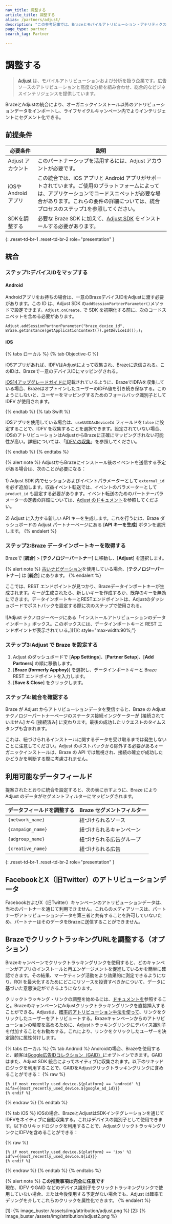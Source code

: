 ```yaml
---
nav_title: 調整する
article_title: 調整する
alias: /partners/adjust/
description: "この参考記事では、Brazeとモバイルアトリビューション・アナリティクス企業のAdjustとの提携について概説している。Adjustは、オーガニックインストール以外のアトリビューションデータをインポートし、ライフサイクルキャンペーン内でよりインテリジェントにセグメントすることを可能にする。"
page_type: partner
search_tag: Partner

---
```


# 調整する

> [Adjust](https://www.adjust.com/) は、モバイルアトリビューションおよび分析を扱う企業です。広告ソースのアトリビューションと高度な分析を組み合わせ、総合的なビジネスインテリジェンスを提供しています。

BrazeとAdjustの統合により、オーガニックインストール以外のアトリビューションデータをインポートし、ライフサイクルキャンペーン内でよりインテリジェントにセグメント化できる。

## 前提条件

| 必要条件 | 説明 |
|---|---|
| Adjust アカウント | このパートナーシップを活用するには、Adjust アカウントが必要です。 |
| iOSやAndroid アプリ | この統合では、iOS アプリと Android アプリがサポートされています。ご使用のプラットフォームによっては、アプリケーションでコードスニペットが必要な場合があります。これらの要件の詳細については、統合プロセスのステップ1を参照してください。 |
| SDKを調整する | 必要な Braze SDK に加えて、[Adjust SDK](https://dev.adjust.com/en/sdk) をインストールする必要があります。 |
{: .reset-td-br-1 .reset-td-br-2 role="presentation" }

## 統合

### ステップ1:デバイスIDをマップする

#### Android

Androidアプリをお持ちの場合は、一意のBrazeデバイスIDをAdjustに渡す必要があります。この ID は、Adjust SDK の`addSessionPartnerParameter()`メソッドで設定できます。`Adjust.onCreate.` で SDK を初期化する前に、次のコードスニペットを含める必要があります。

```
Adjust.addSessionPartnerParameter("braze_device_id", Braze.getInstance(getApplicationContext()).getDeviceId()););
```

#### iOS

<!--
{% alert important %}
Prior to February 2023, our Adjust attribution integration used the IDFV as the primary identifier to match iOS attribution data. Braze customers don't need to use Objective-C to fetch the Braze `device_id` and send it to Adjust upon installation as there will be no service disruption. 
{% endalert%}

For those using the Swift SDK v5.7.0+, if you wish to continue using IDFV as the mutual identifier, you must ensure that the `useUUIDAsDeviceId` field is set to `false` so there is no disruption of the integration. 

If set to `true`, you must implement the iOS device ID mapping for Swift to pass the Braze `device_id` to Adjust upon app installation in order for Braze to match iOS attributions appropriately.
--->

{% tabs ローカル %}
{% tab Objective-C %}

iOSアプリがあれば、IDFVはAdjustによって収集され、Brazeに送信される。このIDは、Brazeで一意のデバイスIDにマッピングされる。

[iOS14アップグレードガイドに]({{site.baseurl}}/developer_guide/platform_integration_guides/swift/archived_updates/ios_14/)記載されているように、BrazeでIDFAを収集している場合、BrazeはオプトインしたユーザーのIDFA値を引き続き保存する。このようにしないと、ユーザーをマッピングするためのフォールバック識別子として IDFV が使用されます。

{% endtab %}
{% tab Swift %}

iOSアプリを使用している場合は、`useUUIDAsDeviceId` フィールドを`false` に設定することで、IDFV を収集することを選択できます。設定されていない場合、iOSのアトリビューションはAdjustからBrazeに正確にマッピングされない可能性が高い。詳細については、「[IDFV の収集]({{site.baseurl}}/developer_guide/platform_integration_guides/swift/analytics/swift_idfv/)」を参照してください。

{% endtab %}
{% endtabs %}

{% alert note %}
AdjustからBrazeにインストール後のイベントを送信する予定がある場合は、次のことが必要になる：<br><br>1) Adjust SDK 内でセッションおよびイベントパラメーターとして `external_id` を必ず追加します。収益イベント転送では、イベントのパラメーターとして `product_id` も設定する必要があります。イベント転送のためのパートナーパラメーターの定義の詳細については、[Adjust のドキュメント](https://github.com/adjust/sdks)を参照してください。<br><br>2) Adjust に入力する新しい API キーを生成します。これを行うには、Braze ダッシュボードの Adjust パートナーページにある [**API キーを生成**] ボタンを選択します。
{% endalert %}

### ステップ2:Braze データインポートキーを取得する

Brazeで [**統合**] > [**テクノロジーパートナー**] に移動し、[**Adjust**] を選択します。 

{% alert note %}
[古いナビゲーション]({{site.baseurl}}/navigation)を使用している場合、[**テクノロジーパートナー**] は [**統合**] にあります。
{% endalert %}

ここでは、REST エンドポイントが見つかり、Brazeデータインポートキーが生成されます。キーが生成されたら、新しいキーを作成するか、既存のキーを無効にできます。データインポートキーとRESTエンドポイントは、Adjustのダッシュボードでポストバックを設定する際に次のステップで使用される。<br><br>![Adjust テクノロジーページにある「インストールアトリビューションのデータインポート」ボックス。このボックスには、データインポートキーと REST エンドポイントが表示されている。][1]{: style="max-width:90%;"}

### ステップ3:Adjust で Braze を設定する

1. Adjust のダッシュボードで [**App Settings**]、[**Partner Setup**]、[**Add Partners**] の順に移動します。
2. [**Braze (formerly Appboy)**] を選択し、データインポートキーと Braze REST エンドポイントを入力します。
3. [**Save & Close**] をクリックします。

### ステップ4:統合を確認する

Braze が Adjust からアトリビューションデータを受信すると、Braze の Adjust テクノロジーパートナーページのステータス接続インジケーターが [接続されていません] から [接続済み] に変わります。最後の成功したリクエストのタイムスタンプも含まれます。 

これは、紐づけられるインストールに関するデータを受け取るまでは発生しないことに注意してください。Adjust のポストバックから除外する必要があるオーガニックインストールは、Braze の API では無視され、接続の確立が成功したかどうかを判断する際に考慮されません。

## 利用可能なデータフィールド

提案されたとおりに統合を設定すると、次の表に示すように、Braze により Adjust のデータがセグメントフィルターにマッピングされます。

| データフィールドを調整する | Braze セグメントフィルター |
| --- | --- |
| `{network_name}` | 紐づけられるソース |
| `{campaign_name}` | 紐づけられるキャンペーン |
| `{adgroup_name}` | 紐づけられる広告グループ |
| `{creative_name}` | 紐づけられる広告 |
{: .reset-td-br-1 .reset-td-br-2 role="presentation" }

## FacebookとX（旧Twitter）のアトリビューションデータ

FacebookおよびX（旧Twitter）キャンペーンのアトリビューションデータは、当社のパートナーを通じて利用できません。これらのメディアソースは、パートナーがアトリビューションデータを第三者と共有することを許可していないため、パートナーはそのデータをBrazeに送信することができません。

## BrazeでクリックトラッキングURLを調整する（オプション）

Brazeキャンペーンでクリックトラッキングリンクを使用すると、どのキャンペーンがアプリのインストールと再エンゲージメントを促進しているかを簡単に確認できます。その結果、マーケティング活動をより効果的に測定できるようになり、ROI を最大化するためにどこにリソースを投資すべきかについて、データに基づいた意思決定ができるようになります。

クリックトラッキング・リンクの調整を始めるには、[ドキュメントを](https://help.adjust.com/tracking/attribution/tracker-urls)参照すること。BrazeのキャンペーンにAdjustクリックトラッキングリンクを直接挿入することができる。Adjustは、[確率的アトリビューション手法を使って](https://www.adjust.com/blog/attribution-compatible-with-ios14/)、リンクをクリックしたユーザーをアトリビュートする。Brazeキャンペーンからのアトリビューションの精度を高めるために、Adjustトラッキングリンクにデバイス識別子を付加することをお勧めする。これにより、リンクをクリックしたユーザーを決定論的に属性付けします。

{% tabs ローカル %}
{% tab Android %}
Androidの場合、Brazeを使用すると、顧客は[Google広告IDコレクション（GAID）]({{site.baseurl}}/developer_guide/platform_integration_guides/android/initial_sdk_setup/optional_gaid_collection)にオプトインできます。GAID はまた、Adjust SDK 統合によってネイティブに収集されます。以下のリキッドロジックを利用することで、GAIDをAdjustクリックトラッキングリンクに含めることができる：
{% raw %}
```
{% if most_recently_used_device.${platform} == 'android' %}
aifa={{most_recently_used_device.${google_ad_id}}}
{% endif %}
```
{% endraw %}
{% endtab %}

{% tab iOS %}
iOSの場合、BrazeとAdjustはSDKインテグレーションを通じてIDFVをネイティブに自動収集する。これはデバイスの識別子として使用できます。以下のリキッドロジックを利用することで、AdjustクリックトラッキングリンクにIDFVを含めることができる：

{% raw %}
```
{% if most_recently_used_device.${platform} == 'ios' %}
idfv={{most_recently_used_device.${id}}}
{% endif %}
```
{% endraw %}
{% endtab %}
{% endtabs %}

{% alert note %}
**この推奨事項は完全に任意です**<br>
現在、IDFV やGAID などのデバイス識別子をクリックトラッキングリンクで使用していない場合、または今後使用する予定がない場合でも、Adjust は確率モデリングを介してこれらのクリックを属性化できます。
{% endalert %}

[1]: {% image_buster /assets/img/attribution/adjust.png %}
[2]: {% image_buster /assets/img/attribution/adjust2.png %}
